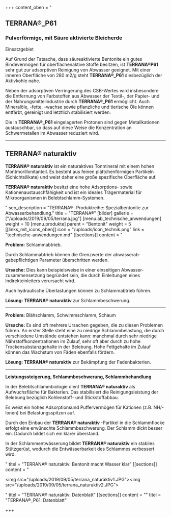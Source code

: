 +++
content_oben = "<h2>TERRANA®_P61</h2><h3>Pulverförmige, mit Säure aktivierte Bleicherde</h3><p>Einsatzgebiet</p><p>Auf Grund der Tatsache, dass säureaktivierte Bentonite ein gutes Bindevermögen für oberflächenaktive Stoffe besitzen, ist <strong>TERRANA®P61 </strong>sehr gut zur adsorptiven Reinigung von Abwasser geeignet. Mit einer inneren Oberfläche von 280 m2/g steht <strong>TERRANA®_P61 </strong>diesbezüglich der Aktivkohle nahe.</p><p>Neben der adsorptiven Verringerung des CSB-Wertes wird insbesondere die Entfernung von Farbstoffen aus Abwasser der Textil-, der Papier- und der Nahrungsmittelindustrie durch <strong>TERRANA®_P61 </strong>ermöglicht. Auch Mineralöle, -fette, -wachse sowie pflanzliche und tierische Öle können entfärbt, gereinigt und letztlich stabilisiert werden.</p><p>Die in <strong>TERRANA®_P61 </strong>eingelagerten Protonen sind gegen Metallkationen austauschbar, so dass auf diese Weise die Konzentration an Schwermetallen im Abwasser reduziert wird.</p><hr><h2>TERRANA® naturaktiv</h2><p><strong>TERRANA® naturaktiv</strong> ist ein naturaktives Tonmineral mit einem hohen Montmorillonitanteil. Es besteht aus feinen plättchenförmigen Partikeln (Schichtsilikate) und weist daher eine große spezifische Oberfläche auf. </p><p><strong>TERRANA® naturaktiv</strong> besitzt eine hohe Adsorptions- sowie Kationenaustauschfähigkeit und ist ein ideales Trägermaterial für Mikroorganismen in Belebtschlamm-Systemen.</p>"
seo_description = "TERRANA®- Produktreihe: Spezialbentonite zur Abwasserbehandlung."
title = "TERRANA®"
[bilder]
gallerie = ["/uploads/2019/09/05/terrana.jpg"]
[menu.ab_technische_anwendungen]
weight = 10
[menu.produkte]
parent = "Bentonit"
weight = 5
[[links_mit_icons_oben]]
icon = "/uploads/icon_technik.png"
link = "technische-anwendungen.md"
[[sections]]
content = "<p><strong>Problem:</strong> Schlammabtrieb.</p><p>Durch Schlammabtrieb können die Grenzwerte der abwasserab­gabepflichtigen Parameter über­schritten werden.</p><p><strong>Ursache:</strong> Dies kann beispielswei­se in einer einseitigen Abwasser­zusammensetzung begründet sein, die durch Einleitungen eines lndirekteinleiters verursacht wird.</p><p>Auch hydraulische Überlastungen können zu Schlammabtrieb führen.</p><p><strong>Lösung:</strong> <strong>TERRANA® naturaktiv</strong> zur Schlammbeschwerung.</p><hr><p><strong>Problem:</strong> Blähschlamm, Schwimmschlamm, Schaum </p><p><strong>Ursache:</strong> Es sind oft mehrere Ursa­chen gegeben, die zu diesen Proble­men führen. An erster Stelle steht eine zu niedrige Schlammbelastung, die durch verschiedene Umstände entstehen kann: manchmal durch sehr niedrige Nährstoffkonzentra­tionen im Zulauf, sehr oft aber durch zu hohe Trockensubstanzgehalte in der Belebung. Hohe Fettge­halte im Zulauf können das Wachs­tum von Fäden ebenfalls fördern. </p><p><strong>Lösung: TERRANA® naturaktiv</strong> zur Bekämp­fung der Fadenbakterien.</p><hr><p><strong>Leistungssteigerung, Schlammbeschwerung, Schlammbehandlung </strong></p><p>In der Belebtschlammbiologie dient <strong>TERRANA® naturaktiv</strong> als Aufwuchsfläche für Bakterien. Das stabilisiert die Reini­gungsleistung der Belebung bezüglich Kohlenstoff- und Stick­stoffabbau. </p><p>Es weist ein hohes Adsorptions­und Puffervermögen für Kationen (z.B. NH/-lonen) bei Belastungs­spitzen auf. </p><p>Durch den Einbau der <strong>TERRANA® naturaktiv </strong>-Partikel in die Schlammflocke erfolgt eine erwünschte Schlamm­beschwerung. Der Schlamm dickt besser ein. Dadurch bildet sich ein klarer überstand. </p><p>In der Schlammentwässerung bil­det <strong>TERRANA® naturaktiv</strong> ein stabiles Stütz­gerüst, wodurch die Entwässerbar­keit des Schlammes verbessert wird.</p>"
titel = "TERRANA® naturaktiv: Bentonit macht Wasser klar"
[[sections]]
content = "<p><img src=\"/uploads/2019/09/05/terrana_naturaktiv1.JPG\"><img src=\"/uploads/2019/09/05/terrana_naturaktiv2.JPG\"></p>"
titel = "TERRANA® naturaktiv: Datenblatt"
[[sections]]
content = ""
titel = "TERRANA®_P61: Datenblatt"

+++
